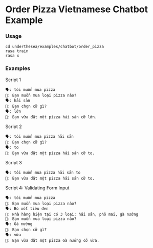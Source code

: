 # Order Pizza Vietnamese Chatbot Example

### Usage

``` 
cd underthesea/examples/chatbot/order_pizza
rasa train
rasa x 
```

### Examples

Script 1

```
🗣️: tôi muốn mua pizza
🤖: Bạn muốn mua loại pizza nào?
🗣️: hải sản
🤖: Bạn chọn cỡ gì?
🗣️: lớn
🤖: Bạn vừa đặt một pizza hải sản cỡ lớn.
```

Script 2

```
🗣️: tôi muốn mua pizza hải sản
🤖: Bạn chọn cỡ gì?
🗣️: to
🤖: Bạn vừa đặt một pizza hải sản cỡ to.
```

Script 3

``` 
🗣️: tôi muốn mua pizza hải sản to
🤖: Bạn vừa đặt một pizza hải sản cỡ to.
```

Script 4: Validating Form Input

```
🗣️: tôi muốn mua pizza
🤖: Bạn muốn mua loại pizza nào?
🗣️: Bò xốt tiêu đen
🤖: Nhà hàng hiện tại có 3 loại: hải sản, phô mai, gà nướng
🤖: Bạn muốn mua loại pizza nào?
🗣️: Gà nướng
🤖: Bạn chọn cỡ gì?
🗣️: vừa
🤖: Bạn vừa đặt một pizza Gà nướng cỡ vừa.
```